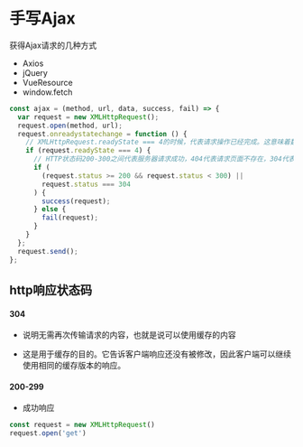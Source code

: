 # 手写Ajax

获得Ajax请求的几种方式

- Axios
- jQuery
- VueResource
- window.fetch

```javascript
const ajax = (method, url, data, success, fail) => {
  var request = new XMLHttpRequest();
  request.open(method, url);
  request.onreadystatechange = function () {
    // XMLHttpRequest.readyState === 4的时候，代表请求操作已经完成。这意味着数据传输已经彻底完成或失败。
    if (request.readyState === 4) {
      // HTTP状态码200-300之间代表服务器请求成功，404代表请求页面不存在，304代表可以使用缓存的内容
      if (
        (request.status >= 200 && request.status < 300) ||
        request.status === 304
      ) {
        success(request);
      } else {
        fail(request);
      }
    }
  };
  request.send();
};
```

## http响应状态码

#### 304

- 说明无需再次传输请求的内容，也就是说可以使用缓存的内容

- 这是用于缓存的目的。它告诉客户端响应还没有被修改，因此客户端可以继续使用相同的缓存版本的响应。

#### 200-299

- 成功响应

```javascript
const request = new XMLHttpRequest()
request.open('get')

```





